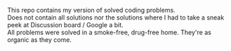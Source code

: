 This repo contains my version of solved coding problems.\
Does not contain all solutions nor the solutions where I had to take a sneak peek at Discussion board / Google a bit.\
All problems were solved in a smoke-free, drug-free home. They're as organic as they come.